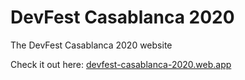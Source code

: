 # DevFest Casablanca 2020

The DevFest Casablanca 2020 website

Check it out here: [devfest-casablanca-2020.web.app](https://devfest-casablanca-2020.web.app/)
